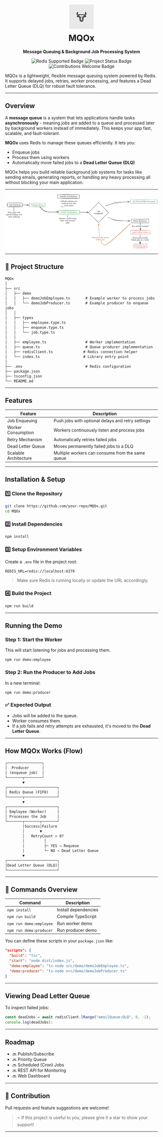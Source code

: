 <div align="center">

  <img src="./src/assets/logo.jpeg" width="80px" alt="MQOx Logo"/>

  <h1 style="margin-top: 10px;">MQOx</h1>
  <p><strong>Message Queuing & Background Job Processing System</strong></p>

  <!-- Badges -->
  <p>
    <img src="https://img.shields.io/badge/Redis-Supported-red?logo=redis&logoColor=white" alt="Redis Supported Badge"/>
    <img src="https://img.shields.io/badge/Status-Active-success" alt="Project Status Badge"/>
    <img src="https://img.shields.io/badge/Contributions-Welcome-brightgreen" alt="Contributions Welcome Badge"/>
  </p>

</div>

MQOx is a lightweight, flexible message queuing system powered by Redis. It supports delayed jobs, retries, worker processing, and features a Dead Letter Queue (DLQ) for robust fault tolerance.

---

## **Overview**

A **message queue** is a system that lets applications handle tasks **asynchronously** - meaning jobs are added to a queue and processed later by background workers instead of immediately. This keeps your app fast, scalable, and fault-tolerant.

**MQOx** uses Redis to manage these queues efficiently.
It lets you:

- Enqueue jobs
- Process them using workers
- Automatically move failed jobs to a **Dead Letter Queue (DLQ)**

MQOx helps you build reliable background job systems for tasks like sending emails, generating reports, or handling any heavy processing all without blocking your main application.

---

  <img src="./src/assets/Flow.jpg" alt="MQOx Logo"/>

---

## 📁 **Project Structure**

```
MQOx
│
├── src
│   ├── demo
│   │   ├── demoJobEmployee.ts       # Example worker to process jobs
│   │   └── demoJobProducer.ts       # Example producer to enqueue jobs
│   │
│   ├── types
│   │   ├── employee.type.ts
│   │   ├── enqueue.type.ts
│   │   └── job.type.ts
│   │
│   ├── employee.ts                  # Worker implementation
│   ├── queue.ts                     # Queue producer implementation
│   ├── redisClient.ts              # Redis connection helper
│   └── index.ts                    # Library entry point
│
├── .env                             # Redis configuration
├── package.json
├── tsconfig.json
└── README.md
```

---

## Features

| Feature               | Description                                       |
| --------------------- | ------------------------------------------------- |
| Job Enqueuing         | Push jobs with optional delays and retry settings |
| Worker Consumption    | Workers continuously listen and process jobs      |
| Retry Mechanism       | Automatically retries failed jobs                 |
| Dead Letter Queue     | Moves permanently failed jobs to a DLQ            |
| Scalable Architecture | Multiple workers can consume from the same queue  |

---

## Installation & Setup

### 1️⃣ Clone the Repository

```bash
git clone https://github.com/your-repo/MQOx.git
cd MQOx
```

### 2️⃣ Install Dependencies

```bash
npm install
```

### 3️⃣ Setup Environment Variables

Create a `.env` file in the project root:

```env
REDIS_URL=redis://localhost:6379
```

> Make sure Redis is running locally or update the URL accordingly.

### 4️⃣ Build the Project

```bash
npm run build
```

---

## Running the Demo

### **Step 1: Start the Worker**

This will start listening for jobs and processing them.

```bash
npm run demo:employee
```

### **Step 2: Run the Producer to Add Jobs**

In a new terminal:

```bash
npm run demo:producer
```

### ✅ Expected Output

- Jobs will be added to the queue.
- Worker consumes them.
- If a job fails and retry attempts are exhausted, it's moved to the **Dead Letter Queue**.

---

## How MQOx Works (Flow)

```
┌────────────────┐
│  Producer      │
│ (enqueue job)  │
└───────┬────────┘
        ▼
┌───────────────────────┐
│ Redis Queue (FIFO)    │
└───────┬───────────────┘
        ▼
┌───────────────────────┐
│ Employee (Worker)     │
│ Processes the Job     │
└───────┬───────┬───────┘
        │Success│Failure
        │       ▼
        │   RetryCount > 0?
        │         │
        │         ├─ YES → Requeue
        │         └─ NO → Dead Letter Queue
        ▼
┌───────────────────────┐
│Dead Letter Queue (DLQ)│
└───────────────────────┘
```

---

## 🧪 Commands Overview

| Command                 | Description          |
| ----------------------- | -------------------- |
| `npm install`           | Install dependencies |
| `npm run build`         | Compile TypeScript   |
| `npm run demo:employee` | Run worker demo      |
| `npm run demo:producer` | Run producer demo    |

You can define these scripts in your `package.json` like:

```json
"scripts": {
  "build": "tsc",
  "start": "node dist/index.js",
  "demo:employee": "ts-node src/demo/demoJobEmployee.ts",
  "demo:producer": "ts-node src/demo/demoJobProducer.ts"
}
```

---

## Viewing Dead Letter Queue

To inspect failed jobs:

```ts
const deadJobs = await redisClient.lRange("emailQueue:DLQ", 0, -1);
console.log(deadJobs);
```

---

## Roadmap

- 🔜 Publish/Subscribe
- 🔜 Priority Queue
- 🔜 Scheduled (Cron) Jobs
- 🔜 REST API for Monitoring
- 🔜 Web Dashboard

---

## 🙌 Contribution

Pull requests and feature suggestions are welcome!

> ⭐ If this project is useful to you, please give it a star to show your support!

---
